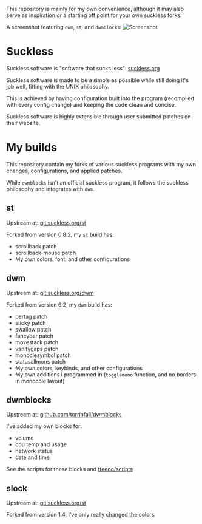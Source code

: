 This repository is mainly for my own convenience, although it may also serve as inspiration or a starting off point for your own suckless forks.

A screenshot featuring `dwm`, `st`, and `dwmblocks`:
![Screenshot](https://raw.githubusercontent.com/tteeoo/suckless/master/screenshot.png)

# Suckless
Suckless software is "software that sucks less": [suckless.org](https://suckless.org/)

Suckless software is made to be a simple as possible while still doing it's job well, fitting with the UNIX philosophy.

This is achieved by having configuration built into the program (recomplied with every config change) and keeping the code clean and concise.

Suckless software is highly extensible through user submitted patches on their website.

# My builds
This repository contain my forks of various suckless programs with my own changes, configurations, and applied patches.

While `dwmblocks` isn't an official suckless program, it follows the suckless philosophy and integrates with `dwm`.

## st
Upstream at: [git.suckless.org/st](https://git.suckless.org/st/)

Forked from version 0.8.2, my `st` build has:
* scrollback patch
* scrollback-mouse patch
* My own colors, font, and other configurations

## dwm
Upstream at: [git.suckless.org/dwm](https://git.suckless.org/dwm/)

Forked from version 6.2, my `dwm` build has:
* pertag patch
* sticky patch
* swallow patch
* fancybar patch
* movestack patch
* vanitygaps patch
* monoclesymbol patch
* statusallmons patch
* My own colors, keybinds, and other configurations
* My own additions I programmed in (`togglemono` function, and no borders in monocole layout)
 
## dwmblocks
Upstream at: [github.com/torrinfail/dwmblocks](https://github.com/torrinfail/dwmblocks/)

I've added my own blocks for:
* volume 
* cpu temp and usage
* network status
* date and time

See the scripts for these blocks and [tteeoo/scripts](https://github.com/tteeoo/scripts)

## slock
Upstream at: [git.suckless.org/st](https://git.suckless.org/st/)

Forked from version 1.4, I've only really changed the colors.

